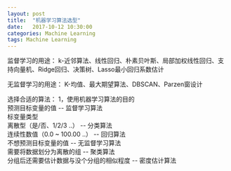 ```yaml
---
layout: post
title:  "机器学习算法选型"
date:   2017-10-12 10:30:00
categories: Machine Learning
tags: Machine Learning
---
```

监督学习的用途：
k-近邻算法、线性回归、朴素贝叶斯、局部加权线性回归、支持向量机、Ridge回归、决策树、Lasso最小回归系数估计

无监督学习的用途：
K-均值、最大期望算法、DBSCAN、Parzen窗设计

选择合适的算法：
1，使用机器学习算法的目的<br/>
  预测目标变量的值 -- 监督学习算法 <br/>
                      标变量类型 <br/>
                          离散型（是/否、1/2/3 ..） -- 分类算法<br/>
                          连续性数值（0.0 ~ 100.00 ..） -- 回归算法<br/>
  不想预测目标变量的值 -- 无监督学习算法<br/>
                           需要将数据划分为离散的组  -- 聚类算法<br/>
                           分组后还需要估计数据与没个分组的相似程度 -- 密度估计算法<br/>
                          
